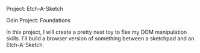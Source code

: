Project: Etch-A-Sketch

Odin Project: Foundations

In this project, I will create a pretty neat toy to flex my DOM manipulation skills. I'll build a browser version of something between a sketchpad and an Etch-A-Sketch.